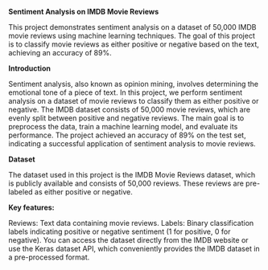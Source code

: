 **Sentiment Analysis on IMDB Movie Reviews**

This project demonstrates sentiment analysis on a dataset of 50,000 IMDB movie reviews using machine learning techniques. The goal of this project is to classify movie reviews as either positive or negative based on the text, achieving an accuracy of 89%.

**Introduction**

Sentiment analysis, also known as opinion mining, involves determining the emotional tone of a piece of text. In this project, we perform sentiment analysis on a dataset of movie reviews to classify them as either positive or negative.
The IMDB dataset consists of 50,000 movie reviews, which are evenly split between positive and negative reviews. The main goal is to preprocess the data, train a machine learning model, and evaluate its performance. The project achieved an accuracy of 89% on the test set, indicating a successful application of sentiment analysis to movie reviews.

**Dataset**

The dataset used in this project is the IMDB Movie Reviews dataset, which is publicly available and consists of 50,000 reviews. These reviews are pre-labeled as either positive or negative.

**Key features:**

Reviews: Text data containing movie reviews.
Labels: Binary classification labels indicating positive or negative sentiment (1 for positive, 0 for negative).
You can access the dataset directly from the IMDB website or use the Keras dataset API, which conveniently provides the IMDB dataset in a pre-processed format.
